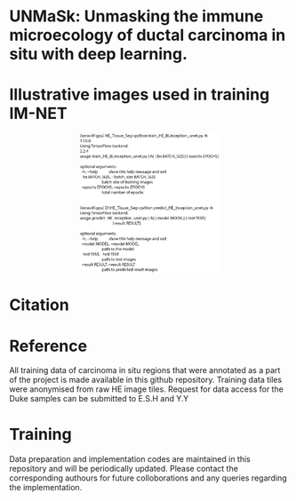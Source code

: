 # UNMaSk: Unmasking the immune microecology of ductal carcinoma in situ with deep learning.


# Illustrative images used in training IM-NET

<p align="center">
  
  <img src="Train_HE/test_param_screenshot.png" width="250" height="250"/>
 
</p>

# Citation

# Reference

All training data of carcinoma in situ regions that were annotated as a part of the project is made available in this github repository.
Training data tiles were anonymised from raw HE image tiles. Request for data access for the Duke samples can be submitted to E.S.H and Y.Y

# Training
Data preparation and implementation codes are maintained in this repository and will be periodically updated. Please contact the corresponding authours for future colloborations and any queries regarding the implementation.

